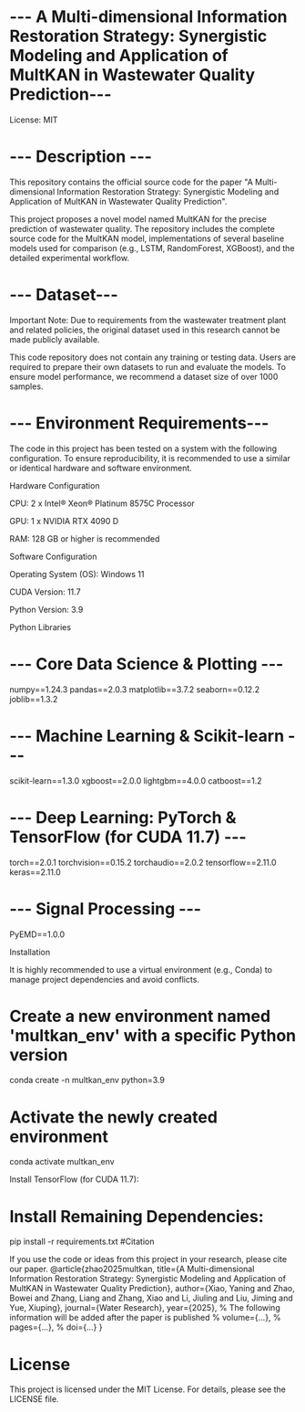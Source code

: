 # --- A Multi-dimensional Information Restoration Strategy: Synergistic Modeling and Application of MultKAN in Wastewater Quality Prediction---
License: MIT


# --- Description ---
This repository contains the official source code for the paper "A Multi-dimensional Information Restoration Strategy: Synergistic Modeling and Application of MultKAN in Wastewater Quality Prediction".

This project proposes a novel model named MultKAN for the precise prediction of wastewater quality. The repository includes the complete source code for the MultKAN model, implementations of several baseline models used for comparison (e.g., LSTM, RandomForest, XGBoost), and the detailed experimental workflow.


# --- Dataset---
Important Note: Due to requirements from the wastewater treatment plant and related policies, the original dataset used in this research cannot be made publicly available.

This code repository does not contain any training or testing data. Users are required to prepare their own datasets to run and evaluate the models. To ensure model performance, we recommend a dataset size of over 1000 samples.

# --- Environment Requirements---

The code in this project has been tested on a system with the following configuration. To ensure reproducibility, it is recommended to use a similar or identical hardware and software environment.

Hardware Configuration

CPU: 2 x Intel® Xeon® Platinum 8575C Processor

GPU: 1 x NVIDIA RTX 4090 D

RAM: 128 GB or higher is recommended

Software Configuration

Operating System (OS): Windows 11

CUDA Version: 11.7

Python Version: 3.9

Python Libraries
# --- Core Data Science & Plotting ---
numpy==1.24.3
pandas==2.0.3
matplotlib==3.7.2
seaborn==0.12.2
joblib==1.3.2

# --- Machine Learning & Scikit-learn ---
scikit-learn==1.3.0
xgboost==2.0.0
lightgbm==4.0.0
catboost==1.2

# --- Deep Learning: PyTorch & TensorFlow (for CUDA 11.7) ---
torch==2.0.1
torchvision==0.15.2
torchaudio==2.0.2
tensorflow==2.11.0
keras==2.11.0

# --- Signal Processing ---
PyEMD==1.0.0

Installation

It is highly recommended to use a virtual environment (e.g., Conda) to manage project dependencies and avoid conflicts.

# Create a new environment named 'multkan_env' with a specific Python version
conda create -n multkan_env python=3.9

# Activate the newly created environment
conda activate multkan_env

Install TensorFlow (for CUDA 11.7):

# Install Remaining Dependencies:
pip install -r requirements.txt
#Citation

If you use the code or ideas from this project in your research, please cite our paper.
@article{zhao2025multkan,
  title={A Multi-dimensional Information Restoration Strategy: Synergistic Modeling and Application of MultKAN in Wastewater Quality Prediction},
  author={Xiao, Yaning and Zhao, Bowei and Zhang, Liang and Zhang, Xiao and Li, Jiuling and Liu, Jiming and Yue, Xiuping},
  journal={Water Research},
  year={2025},
  % The following information will be added after the paper is published
  % volume={...},
  % pages={...},
  % doi={...}
}
# License

This project is licensed under the MIT License. For details, please see the LICENSE file.
